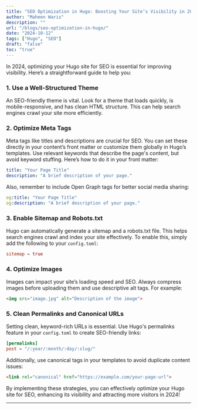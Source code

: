 ```yaml
---
title: "SEO Optimization in Hugo: Boosting Your Site’s Visibility in 2024"
author: "Maheen Waris"
description: ""
url: "/blogs/seo-optimization-in-hugo/"
date: "2024-10-12"
tags: ["Hugo", "SEO"]
draft: "false"
toc: "true"
---
```


In 2024, optimizing your Hugo site for SEO is essential for improving visibility. Here’s a straightforward guide to help you:

### 1. Use a Well-Structured Theme  
An SEO-friendly theme is vital. Look for a theme that loads quickly, is mobile-responsive, and has clean HTML structure. This can help search engines crawl your site more efficiently.

### 2. Optimize Meta Tags  
Meta tags like titles and descriptions are crucial for SEO. You can set these directly in your content’s front matter or customize them globally in Hugo’s templates. Use relevant keywords that describe the page's content, but avoid keyword stuffing. Here’s how to do it in your front matter:

```yaml
title: "Your Page Title"
description: "A brief description of your page."
```

Also, remember to include Open Graph tags for better social media sharing:

```yaml
og:title: "Your Page Title"
og:description: "A brief description of your page."
```

### 3. Enable Sitemap and Robots.txt  
Hugo can automatically generate a sitemap and a robots.txt file. This helps search engines crawl and index your site effectively. To enable this, simply add the following to your `config.toml`:

```toml
sitemap = true
```

### 4. Optimize Images  
Images can impact your site’s loading speed and SEO. Always compress images before uploading them and use descriptive alt tags. For example:

```html
<img src="image.jpg" alt="Description of the image">
```

### 5. Clean Permalinks and Canonical URLs  
Setting clean, keyword-rich URLs is essential. Use Hugo's permalinks feature in your `config.toml` to create SEO-friendly links:

```toml
[permalinks]
post = "/:year/:month/:day/:slug/"
```

Additionally, use canonical tags in your templates to avoid duplicate content issues:

```html
<link rel="canonical" href="https://example.com/your-page-url">
```

By implementing these strategies, you can effectively optimize your Hugo site for SEO, enhancing its visibility and attracting more visitors in 2024!



<script src="https://utteranc.es/client.js"
        repo="maheenwaris/Website"
        issue-term="pathname"
        theme="github-dark"
        crossorigin="anonymous"
        async>
</script>
---